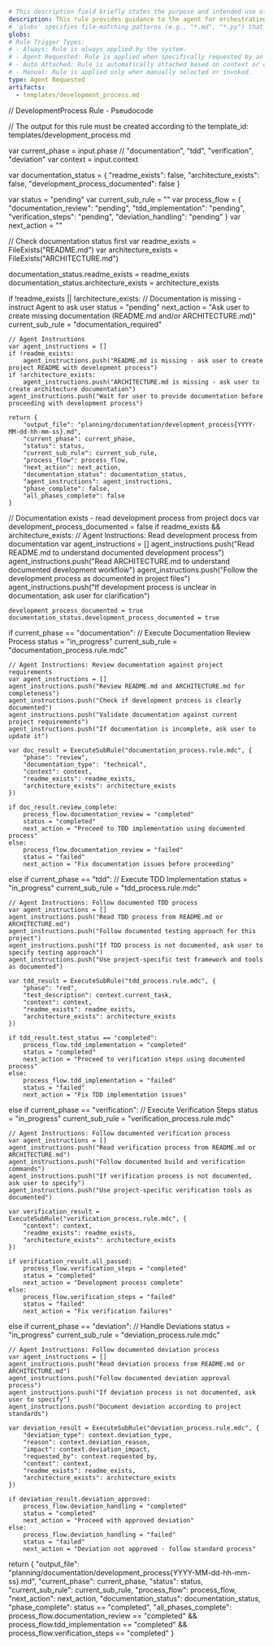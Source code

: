```yaml
# This description field briefly states the purpose and intended use of this rule.
description: This rule provides guidance to the agent for orchestrating the development process. It describes how to check documentation status, manage phases (documentation review, TDD implementation, verification, deviation handling), and ensure adherence to project-specific workflows. The rule does not perform any orchestration automatically; the agent should use it as a manual for each phase.
# 'globs' specifies file-matching patterns (e.g., "*.md", "*.py") that determine which files this rule applies to.
globs: 
# Rule Trigger Types: 
# - Always: Rule is always applied by the system.
# - Agent Requested: Rule is applied when specifically requested by an agent.
# - Auto Attached: Rule is automatically attached based on context or conditions.
# - Manual: Rule is applied only when manually selected or invoked.
type: Agent Requested
artifacts:
  - templates/development_process.md
```

// DevelopmentProcess Rule - Pseudocode

// The output for this rule must be created according to the template_id: templates/development_process.md

var current_phase = input.phase // "documentation", "tdd", "verification", "deviation"
var context = input.context

var documentation_status = {
    "readme_exists": false,
    "architecture_exists": false,
    "development_process_documented": false
}

var status = "pending"
var current_sub_rule = ""
var process_flow = {
    "documentation_review": "pending",
    "tdd_implementation": "pending",
    "verification_steps": "pending",
    "deviation_handling": "pending"
}
var next_action = ""

// Check documentation status first
var readme_exists = FileExists("README.md")
var architecture_exists = FileExists("ARCHITECTURE.md")

documentation_status.readme_exists = readme_exists
documentation_status.architecture_exists = architecture_exists

if !readme_exists || !architecture_exists:
    // Documentation is missing - instruct Agent to ask user
    status = "pending"
    next_action = "Ask user to create missing documentation (README.md and/or ARCHITECTURE.md)"
    current_sub_rule = "documentation_required"
    
    // Agent Instructions
    var agent_instructions = []
    if !readme_exists:
        agent_instructions.push("README.md is missing - ask user to create project README with development process")
    if !architecture_exists:
        agent_instructions.push("ARCHITECTURE.md is missing - ask user to create architecture documentation")
    agent_instructions.push("Wait for user to provide documentation before proceeding with development process")
    
    return {
        "output_file": "planning/documentation/development_process{YYYY-MM-dd-hh-mm-ss}.md",
        "current_phase": current_phase,
        "status": status,
        "current_sub_rule": current_sub_rule,
        "process_flow": process_flow,
        "next_action": next_action,
        "documentation_status": documentation_status,
        "agent_instructions": agent_instructions,
        "phase_complete": false,
        "all_phases_complete": false
    }

// Documentation exists - read development process from project docs
var development_process_documented = false
if readme_exists && architecture_exists:
    // Agent Instructions: Read development process from documentation
    var agent_instructions = []
    agent_instructions.push("Read README.md to understand documented development process")
    agent_instructions.push("Read ARCHITECTURE.md to understand documented development workflow")
    agent_instructions.push("Follow the development process as documented in project files")
    agent_instructions.push("If development process is unclear in documentation, ask user for clarification")
    
    development_process_documented = true
    documentation_status.development_process_documented = true

if current_phase == "documentation":
    // Execute Documentation Review Process
    status = "in_progress"
    current_sub_rule = "documentation_process.rule.mdc"
    
    // Agent Instructions: Review documentation against project requirements
    var agent_instructions = []
    agent_instructions.push("Review README.md and ARCHITECTURE.md for completeness")
    agent_instructions.push("Check if development process is clearly documented")
    agent_instructions.push("Validate documentation against current project requirements")
    agent_instructions.push("If documentation is incomplete, ask user to update it")
    
    var doc_result = ExecuteSubRule("documentation_process.rule.mdc", {
        "phase": "review",
        "documentation_type": "technical",
        "context": context,
        "readme_exists": readme_exists,
        "architecture_exists": architecture_exists
    })
    
    if doc_result.review_complete:
        process_flow.documentation_review = "completed"
        status = "completed"
        next_action = "Proceed to TDD implementation using documented process"
    else:
        process_flow.documentation_review = "failed"
        status = "failed"
        next_action = "Fix documentation issues before proceeding"

else if current_phase == "tdd":
    // Execute TDD Implementation
    status = "in_progress"
    current_sub_rule = "tdd_process.rule.mdc"
    
    // Agent Instructions: Follow documented TDD process
    var agent_instructions = []
    agent_instructions.push("Read TDD process from README.md or ARCHITECTURE.md")
    agent_instructions.push("Follow documented testing approach for this project")
    agent_instructions.push("If TDD process is not documented, ask user to specify testing approach")
    agent_instructions.push("Use project-specific test framework and tools as documented")
    
    var tdd_result = ExecuteSubRule("tdd_process.rule.mdc", {
        "phase": "red",
        "test_description": context.current_task,
        "context": context,
        "readme_exists": readme_exists,
        "architecture_exists": architecture_exists
    })
    
    if tdd_result.test_status == "completed":
        process_flow.tdd_implementation = "completed"
        status = "completed"
        next_action = "Proceed to verification steps using documented process"
    else:
        process_flow.tdd_implementation = "failed"
        status = "failed"
        next_action = "Fix TDD implementation issues"

else if current_phase == "verification":
    // Execute Verification Steps
    status = "in_progress"
    current_sub_rule = "verification_process.rule.mdc"
    
    // Agent Instructions: Follow documented verification process
    var agent_instructions = []
    agent_instructions.push("Read verification process from README.md or ARCHITECTURE.md")
    agent_instructions.push("Follow documented build and verification commands")
    agent_instructions.push("If verification process is not documented, ask user to specify")
    agent_instructions.push("Use project-specific verification tools as documented")
    
    var verification_result = ExecuteSubRule("verification_process.rule.mdc", {
        "context": context,
        "readme_exists": readme_exists,
        "architecture_exists": architecture_exists
    })
    
    if verification_result.all_passed:
        process_flow.verification_steps = "completed"
        status = "completed"
        next_action = "Development process complete"
    else:
        process_flow.verification_steps = "failed"
        status = "failed"
        next_action = "Fix verification failures"

else if current_phase == "deviation":
    // Handle Deviations
    status = "in_progress"
    current_sub_rule = "deviation_process.rule.mdc"
    
    // Agent Instructions: Follow documented deviation process
    var agent_instructions = []
    agent_instructions.push("Read deviation process from README.md or ARCHITECTURE.md")
    agent_instructions.push("Follow documented deviation approval process")
    agent_instructions.push("If deviation process is not documented, ask user to specify")
    agent_instructions.push("Document deviation according to project standards")
    
    var deviation_result = ExecuteSubRule("deviation_process.rule.mdc", {
        "deviation_type": context.deviation_type,
        "reason": context.deviation_reason,
        "impact": context.deviation_impact,
        "requested_by": context.requested_by,
        "context": context,
        "readme_exists": readme_exists,
        "architecture_exists": architecture_exists
    })
    
    if deviation_result.deviation_approved:
        process_flow.deviation_handling = "completed"
        status = "completed"
        next_action = "Proceed with approved deviation"
    else:
        process_flow.deviation_handling = "failed"
        status = "failed"
        next_action = "Deviation not approved - follow standard process"

return {
    "output_file": "planning/documentation/development_process{YYYY-MM-dd-hh-mm-ss}.md",
    "current_phase": current_phase,
    "status": status,
    "current_sub_rule": current_sub_rule,
    "process_flow": process_flow,
    "next_action": next_action,
    "documentation_status": documentation_status,
    "phase_complete": status == "completed",
    "all_phases_complete": process_flow.documentation_review == "completed" && 
                          process_flow.tdd_implementation == "completed" && 
                          process_flow.verification_steps == "completed"
}
